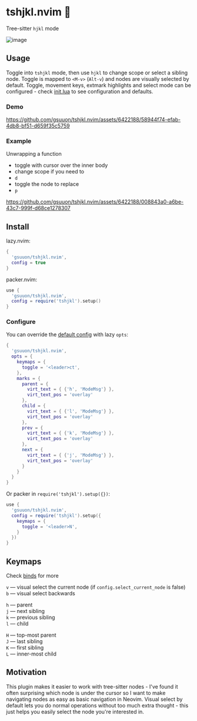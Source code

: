 # tshjkl.nvim 🌳

Tree-sitter `hjkl` mode

![image](https://github.com/gsuuon/tshjkl.nvim/assets/6422188/e1942195-dd08-44e8-9db3-2209a4ea4943)

## Usage
Toggle into `tshjkl` mode, then use `hjkl` to change scope or select a sibling node. Toggle is mapped to `<M-v>` (`Alt-v`) and nodes are visually selected by default. Toggle, movement keys, extmark highlights and select mode can be configured - check [init.lua](lua/tshjkl/init.lua) to see configuration and defaults. 

### Demo
https://github.com/gsuuon/tshjkl.nvim/assets/6422188/58944f74-efab-4db8-bf51-d659f35c5759

### Example
Unwrapping a function  
- toggle with cursor over the inner body
- change scope if you need to
- `d`
- toggle the node to replace
- `p`  

https://github.com/gsuuon/tshjkl.nvim/assets/6422188/008843a0-a6be-43c7-999f-d68ce1278307


## Install

lazy.nvim:
```lua
{
  'gsuuon/tshjkl.nvim',
  config = true
}
```

packer.nvim:
```lua
use {
  'gsuuon/tshjkl.nvim',
  config = require('tshjkl').setup()
}
```

### Configure
You can override the [default config](lua/tshjkl/init.lua) with lazy `opts`:
```lua
{
  'gsuuon/tshjkl.nvim',
  opts = {
    keymaps = {
      toggle = '<leader>ct',
    },
    marks = {
      parent = {
        virt_text = { {'h', 'ModeMsg'} },
        virt_text_pos = 'overlay'
      },
      child = {
        virt_text = { {'l', 'ModeMsg'} },
        virt_text_pos = 'overlay'
      },
      prev = {
        virt_text = { {'k', 'ModeMsg'} },
        virt_text_pos = 'overlay'
      },
      next = {
        virt_text = { {'j', 'ModeMsg'} },
        virt_text_pos = 'overlay'
      }
    }
  }
}
```

Or packer in `require('tshjkl').setup({})`:

```lua
use {
  'gsuuon/tshjkl.nvim',
  config = require('tshjkl').setup({
    keymaps = {
      toggle = '<leader>N',
    }
  })
}
```

## Keymaps
Check [binds](https://github.com/gsuuon/tshjkl.nvim/blob/9c608e4a70c69a4ab0e01f22a2f507106491c4af/lua/tshjkl/init.lua#L326) for more

`v` — visual select the current node (if `config.select_current_node` is false)  
`b` — visual select backwards  

`h` — parent  
`j` — next sibling  
`k` — previous sibling  
`l` — child  

`H` — top-most parent  
`J` — last sibling  
`K` — first sibling  
`L` — inner-most child  


## Motivation
This plugin makes it easier to work with tree-sitter nodes - I've found it often surprising which node is under the cursor so I want to make navigating nodes as easy as basic navigation in Neovim. Visual select by default lets you do normal operations without too much extra thought - this just helps you easily select the node you're interested in.
